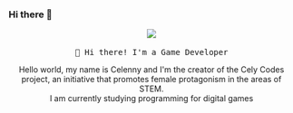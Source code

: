 ### Hi there 👋

<!-- HEADER -->
<p align="center">
  <img src="https://user-images.githubusercontent.com/70456452/96717218-7f724600-137c-11eb-8e54-fcedf795ec84.png" width="px">
   <br><br>
  <samp>
    👋 Hi there! I'm a Game Developer
  </samp>
  
  <p align="center" style="text-align: center;">
Hello world, my name is Celenny and I'm the creator of the Cely Codes <br>project, an initiative that promotes female protagonism in the areas of STEM. <br>  I am currently studying programming for digital games
</p>

<!--
**celenny/celenny** is a ✨ _special_ ✨ repository because its `README.md` (this file) appears on your GitHub profile.

Here are some ideas to get you started:

- 🔭 I’m currently working on ...
- 🌱 I’m currently learning ...
- 👯 I’m looking to collaborate on ...
- 🤔 I’m looking for help with ...
- 💬 Ask me about ...
- 📫 How to reach me: ...
- 😄 Pronouns: ...
- ⚡ Fun fact: ...
-->
